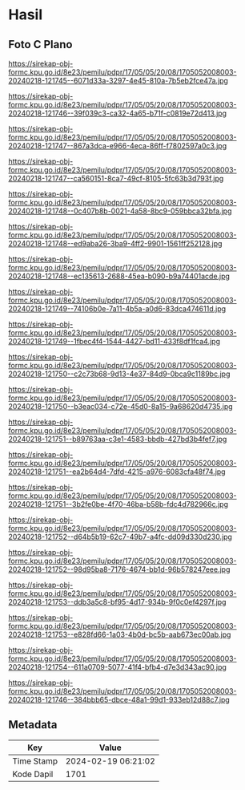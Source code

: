 # Hasil

## Foto C Plano

https://sirekap-obj-formc.kpu.go.id/8e23/pemilu/pdpr/17/05/05/20/08/1705052008003-20240218-121745--6071d33a-3297-4e45-810a-7b5eb2fce47a.jpg

https://sirekap-obj-formc.kpu.go.id/8e23/pemilu/pdpr/17/05/05/20/08/1705052008003-20240218-121746--39f039c3-ca32-4a65-b71f-c0819e72d413.jpg

https://sirekap-obj-formc.kpu.go.id/8e23/pemilu/pdpr/17/05/05/20/08/1705052008003-20240218-121747--867a3dca-e966-4eca-86ff-f7802597a0c3.jpg

https://sirekap-obj-formc.kpu.go.id/8e23/pemilu/pdpr/17/05/05/20/08/1705052008003-20240218-121747--ca560151-8ca7-49cf-8105-5fc63b3d793f.jpg

https://sirekap-obj-formc.kpu.go.id/8e23/pemilu/pdpr/17/05/05/20/08/1705052008003-20240218-121748--0c407b8b-0021-4a58-8bc9-059bbca32bfa.jpg

https://sirekap-obj-formc.kpu.go.id/8e23/pemilu/pdpr/17/05/05/20/08/1705052008003-20240218-121748--ed9aba26-3ba9-4ff2-9901-1561ff252128.jpg

https://sirekap-obj-formc.kpu.go.id/8e23/pemilu/pdpr/17/05/05/20/08/1705052008003-20240218-121748--ec135613-2688-45ea-b090-b9a74401acde.jpg

https://sirekap-obj-formc.kpu.go.id/8e23/pemilu/pdpr/17/05/05/20/08/1705052008003-20240218-121749--74106b0e-7a11-4b5a-a0d6-83dca474611d.jpg

https://sirekap-obj-formc.kpu.go.id/8e23/pemilu/pdpr/17/05/05/20/08/1705052008003-20240218-121749--1fbec4f4-1544-4427-bd11-433f8df1fca4.jpg

https://sirekap-obj-formc.kpu.go.id/8e23/pemilu/pdpr/17/05/05/20/08/1705052008003-20240218-121750--c2c73b68-9d13-4e37-84d9-0bca9c1189bc.jpg

https://sirekap-obj-formc.kpu.go.id/8e23/pemilu/pdpr/17/05/05/20/08/1705052008003-20240218-121750--b3eac034-c72e-45d0-8a15-9a68620d4735.jpg

https://sirekap-obj-formc.kpu.go.id/8e23/pemilu/pdpr/17/05/05/20/08/1705052008003-20240218-121751--b89763aa-c3e1-4583-bbdb-427bd3b4fef7.jpg

https://sirekap-obj-formc.kpu.go.id/8e23/pemilu/pdpr/17/05/05/20/08/1705052008003-20240218-121751--ea2b64d4-7dfd-4215-a976-6083cfa48f74.jpg

https://sirekap-obj-formc.kpu.go.id/8e23/pemilu/pdpr/17/05/05/20/08/1705052008003-20240218-121751--3b2fe0be-4f70-46ba-b58b-fdc4d782966c.jpg

https://sirekap-obj-formc.kpu.go.id/8e23/pemilu/pdpr/17/05/05/20/08/1705052008003-20240218-121752--d64b5b19-62c7-49b7-a4fc-dd09d330d230.jpg

https://sirekap-obj-formc.kpu.go.id/8e23/pemilu/pdpr/17/05/05/20/08/1705052008003-20240218-121752--98d95ba8-7176-4674-bb1d-96b578247eee.jpg

https://sirekap-obj-formc.kpu.go.id/8e23/pemilu/pdpr/17/05/05/20/08/1705052008003-20240218-121753--ddb3a5c8-bf95-4d17-934b-9f0c0ef4297f.jpg

https://sirekap-obj-formc.kpu.go.id/8e23/pemilu/pdpr/17/05/05/20/08/1705052008003-20240218-121753--e828fd66-1a03-4b0d-bc5b-aab673ec00ab.jpg

https://sirekap-obj-formc.kpu.go.id/8e23/pemilu/pdpr/17/05/05/20/08/1705052008003-20240218-121754--611a0709-5077-41f4-bfb4-d7e3d343ac90.jpg

https://sirekap-obj-formc.kpu.go.id/8e23/pemilu/pdpr/17/05/05/20/08/1705052008003-20240218-121746--384bbb65-dbce-48a1-99d1-933eb12d88c7.jpg


## Metadata

| Key        | Value               |
| ---------- | ------------------- |
| Time Stamp | 2024-02-19 06:21:02 |
| Kode Dapil | 1701                |



